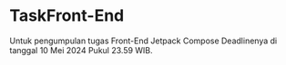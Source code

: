 # TaskFront-End
 Untuk pengumpulan tugas Front-End Jetpack Compose Deadlinenya di tanggal 10 Mei 2024 Pukul 23.59 WIB.
